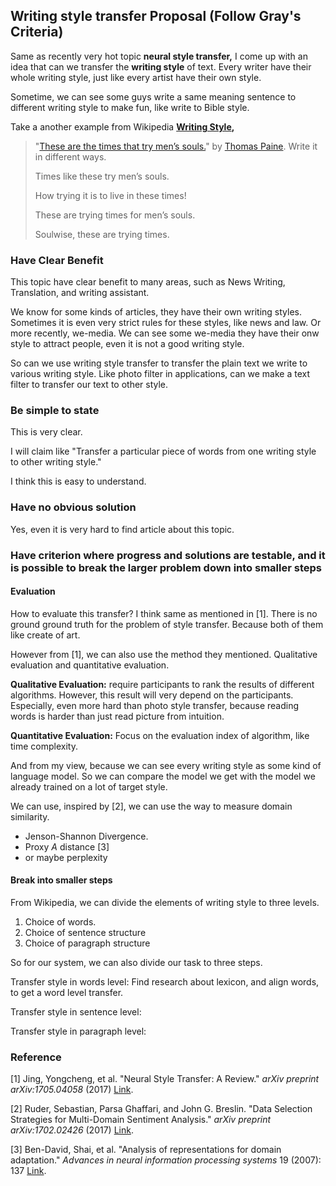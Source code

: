## Writing style transfer Proposal (Follow Gray's Criteria)

Same as recently very hot topic **neural style transfer,** I come up with an idea that can we transfer the **writing style** of text. Every writer have their whole writing style, just like every artist have their own style. 

Sometime, we can see some guys write a same meaning sentence to different writing style to make fun, like write to Bible style.

Take a another example from Wikipedia **[Writing Style](https://www.wikiwand.com/en/Writing_style#/CITEREFStrunkWhite1979),**  

> "[These are the times that try men’s souls.](https://www.wikiwand.com/en/The_American_Crisis)" by [Thomas Paine](https://www.wikiwand.com/en/Thomas_Paine). Write it in different ways.
>
> Times like these try men’s souls.
>
> How trying it is to live in these times!
>
> These are trying times for men’s souls.
>
> Soulwise, these are trying times.



### Have Clear Benefit

This topic have clear benefit to many areas, such as News Writing, Translation, and writing assistant.

We know for some kinds of articles, they have their own writing styles. Sometimes it is even very strict rules for these styles, like news and law.  Or more recently, we-media. We can see some we-media they have their onw style to attract people, even it is not a good writing style.

So can we use writing style transfer to transfer the plain text we write to various writing style. Like photo filter in applications, can we make a text filter to transfer our text to other style.

### Be simple to state

This is very clear.

I will claim like "Transfer a particular piece of words from one writing style to other writing style."

I think this is easy to understand.

### Have no obvious solution

Yes, even it is very hard to find article about this topic.

### Have criterion where progress and solutions are testable, and it is possible to break the larger problem down into smaller steps

#### Evaluation

How to evaluate this transfer? I think same as mentioned in [1]. There is no ground ground truth for the problem of style transfer. Because both of them like create of art.

However from [1], we can also use the method they mentioned. Qualitative evaluation and quantitative evaluation.

**Qualitative Evaluation:** require participants to rank the results of different algorithms. However, this result will very depend on the participants. Especially, even more hard than photo style transfer, because reading words is harder than just read picture from intuition.

**Quantitative Evaluation:** Focus on the evaluation index of algorithm, like time complexity.

And from my view, because we can see every writing style as some kind of language model. So we can compare the model we get with the model we already trained on a lot of target style.

We can use, inspired by [2], we can use the way to measure domain similarity.

- Jenson-Shannon Divergence.
- Proxy *A* distance [3]
- or maybe perplexity

#### Break into smaller steps

From Wikipedia, we can divide the elements of writing style to three levels.

1. Choice of words.
2. Choice of sentence structure
3. Choice of paragraph structure

So for our system, we can also divide our task to three steps.

Transfer style in words level: Find research about lexicon, and align words, to get a word level transfer.

Transfer style in sentence level: 

Transfer style in paragraph level:



### Reference

[1] Jing, Yongcheng, et al. "Neural Style Transfer: A Review." *arXiv preprint arXiv:1705.04058* (2017) [Link](https://arxiv.org/abs/1705.04058). 

[2] Ruder, Sebastian, Parsa Ghaffari, and John G. Breslin. "Data Selection Strategies for Multi-Domain Sentiment Analysis." *arXiv preprint arXiv:1702.02426* (2017) [Link](https://arxiv.org/pdf/1702.02426).

[3] Ben-David, Shai, et al. "Analysis of representations for domain adaptation." *Advances in neural information processing systems* 19 (2007): 137 [Link](https://papers.nips.cc/paper/2983-analysis-of-representations-for-domain-adaptation.pdf).
